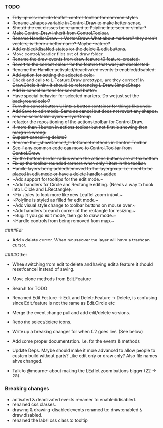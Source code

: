 ### TODO

 * ~~Tidy up css: include leaflet-control-toolbar for common styles~~
 * ~~Rename _shapes variable in Control.Draw to make better sense.~~
 * ~~Should the ext classes be renamed to Polyline.Intersect or similar?~~
 * ~~Make Control.Draw inherit from Control.Toolbar.~~
 * ~~Rename Handler.Draw -> Vector.Draw. What about markers? they aren't vectors, is there a better name? Maybe Feature?~~
 * ~~Add enbled/disabled states for the delete & edit buttons.~~
 * ~~Move control/handler files out of draw folder.~~
 * ~~Rename the draw events from draw:feature t0 feature-created.~~
 * ~~Revert to the correct colour for the feature that was just deselected.~~
 * ~~Rename the Handler activated/deactivated events to enabled/disabled.~~
 * ~~Add option for setting the selected color.~~
 * ~~Check and calls to L.Feature.Draw.prototype, are they correct? In Draw.Circle it hink it should be referencing L.Draw.SimpleShape~~
 * ~~Add in cancel buttons for selected button.~~
 * ~~Have special behavior for selected markers. Do we just set the background color?~~
 * ~~Turn the cancel button UI into a button container for things like undo.~~
 * ~~Add Save to edit mode. Same as cancel but does not revert any shapes.~~
 * ~~rename selectableLayers = layerGroup~~
 * ~~refactor the repositioning of the actions toolbar for Control.Draw.~~
 * ~~If more than 1 button in actions toolbar but not first is showing then margin is wrong.~~
 * ~~Support cancelling delete?~~
 * ~~Rename the _showCancel/_hideCancel methods in Control.Toolbar~~
 * ~~See if any common code can move to Control.Toolbar from Control.Draw.~~
 * ~~Fix the bottom border radius when the actions buttons are at the bottom~~
 * ~~Fix up the toolbar rounded corners when only 1 item in the toolbar.~~
 * ~~Handle layers being added/removed to the layergroup. i.e. need to be placed in edit mode or have a delete handler added~~
 * ~Add support for tooltips for the edit mode.~
 * ~Add handlers for Circle and Rectangle editing. (Needs a way to hook into L.Cicle and L.Rectangle)~
 * ~Fix styles to look more like new Leaflet zoom in/out.~
 * ~Polyline is styled as filled for edit mode.~
 * ~Add visual style change to toolbar buttons on mouse over.~
 * ~Add handlers to earch corner of the rectangle for resizing.~
 * ~Bug: if you go edit mode, then go to draw mode.~
 * ~Handle controls from being removed from map.~

####Edit
 * Add a delete cursor. When mouseover the layer will have a trashcan cursor.

####Other

 * When switching from edit to delete and having edit a feature it should reset/cancel instead of saving.
 * Move clone methods from Edit.Feature
 * Search for TODO
 * Renamed Edit.Feature -> Edit and Delete.Feature -> Delete, is confusing since Edit.feature is not the same as Edit.Circle etc
 * Merge the event change pull and add edit/delete versions.
 * Redo the select/delete icons.

 * Write up a breaking changes for when 0.2 goes live. (See below)
 * Add some proper documentation. I.e. for the events & methods
 * Update Deps. Maybe should make it more advanced to allow people to custom build without parts? Like edit only or draw only? Also file names ahve changed.
 * Talk to @mourner about making the LEaflet zoom buttons bigger (22 -> 25).

### Breaking changes

 * activated & deactivated events renamed to enabled/disabled.
 * renamed css classes.
 * drawing & drawing-disabled events renamed to: draw:enabled & draw:disabled.
 * renamed the label css class to tooltip